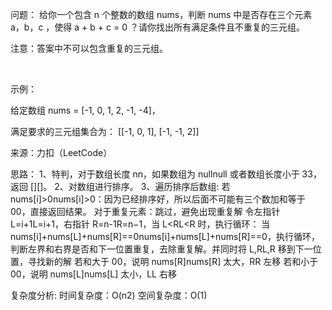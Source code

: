 问题：
给你一个包含 n 个整数的数组 nums，判断 nums 中是否存在三个元素 a，b，c ，使得 a + b + c = 0 ？请你找出所有满足条件且不重复的三元组。

注意：答案中不可以包含重复的三元组。

 

示例：

给定数组 nums = [-1, 0, 1, 2, -1, -4]，

满足要求的三元组集合为：
[[-1, 0, 1], [-1, -1, 2]]

来源：力扣（LeetCode）

思路：
1、特判，对于数组长度 nn，如果数组为 nullnull 或者数组长度小于 33，返回 [][]。
2、对数组进行排序。
3、遍历排序后数组:
  若 nums[i]>0nums[i]>0：因为已经排序好，所以后面不可能有三个数加和等于 00，直接返回结果。
  对于重复元素：跳过，避免出现重复解
  令左指针 L=i+1L=i+1，右指针 R=n-1R=n−1，当 L<RL<R 时，执行循环：
      当 nums[i]+nums[L]+nums[R]==0nums[i]+nums[L]+nums[R]==0，执行循环，判断左界和右界是否和下一位置重复，去除重复解。并同时将 L,RL,R 移到下一位置，寻找新的解
      若和大于 00，说明 nums[R]nums[R] 太大，RR 左移
      若和小于 00，说明 nums[L]nums[L] 太小，LL 右移
      
复杂度分析:
时间复杂度：O(n2)
空间复杂度：O(1)

